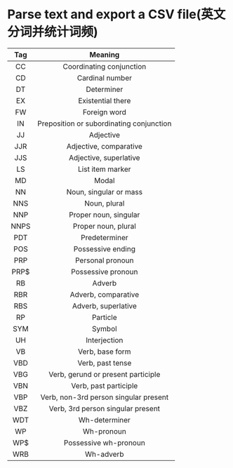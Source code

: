 # Parse text and export a CSV file(英文分词并统计词频)
**Tag**|**Meaning**
:-----:|:-----:
CC |Coordinating conjunction
CD |Cardinal number
DT |Determiner
EX |Existential there
FW |Foreign word
IN |Preposition or subordinating conjunction
JJ |Adjective
JJR |Adjective, comparative
JJS |Adjective, superlative
LS |List item marker
MD |Modal
NN |Noun, singular or mass
NNS |Noun, plural
NNP |Proper noun, singular
NNPS |Proper noun, plural
PDT |Predeterminer
POS |Possessive ending
PRP |Personal pronoun
PRP$ |Possessive pronoun
RB |Adverb
RBR |Adverb, comparative
RBS |Adverb, superlative
RP |Particle
SYM |Symbol
UH |Interjection
VB |Verb, base form
VBD |Verb, past tense
VBG |Verb, gerund or present participle
VBN |Verb, past participle
VBP |Verb, non-3rd person singular present
VBZ |Verb, 3rd person singular present
WDT |Wh-determiner
WP |Wh-pronoun
WP$ |Possessive wh-pronoun
WRB |Wh-adverb

